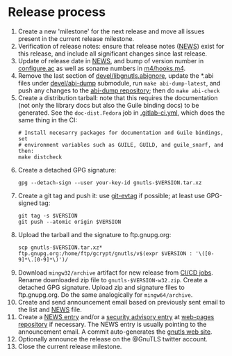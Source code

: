 # Release process

1. Create a new 'milestone' for the next release and move all issues
   present in the current release milestone.
1. Verification of release notes: ensure that release notes
   ([NEWS](NEWS)) exist for this release, and include all significant
   changes since last release.
1. Update of release date in [NEWS](NEWS), and bump of version number
   in [configure.ac](configure.ac) as well as soname numbers in
   [m4/hooks.m4](m4/hooks.m4).
1. Remove the last section of
   [devel/libgnutls.abignore](devel/libgnutls.abignore), update the
   *.abi files under [devel/abi-dump](devel/abi-dump) submodule, run
   `make abi-dump-latest`, and push any changes to the [abi-dump
   repository]; then do `make abi-check`
1. Create a distribution tarball: note that this requires
   the documentation (not only the library docs but also the Guile binding
   docs) to be generated. See the `doc-dist.Fedora` job in
   [.gitlab-ci.yml](.gitlab-ci.yml), which does the same thing in the CI:
   ```console
   # Install necesarry packages for documentation and Guile bindings, set
   # environment variables such as GUILE, GUILD, and guile_snarf, and then:
   make distcheck
   ```
1. Create a detached GPG signature:
   ```console
   gpg --detach-sign --user your-key-id gnutls-$VERSION.tar.xz
   ```
1. Create a git tag and push it: use [git-evtag] if possible; at least use
   GPG-signed tag:
   ```console
   git tag -s $VERSION
   git push --atomic origin $VERSION
   ```
1. Upload the tarball and the signature to ftp.gnupg.org:
   ```console
   scp gnutls-$VERSION.tar.xz* ftp.gnupg.org:/home/ftp/gcrypt/gnutls/v$(expr $VERSION : '\([0-9]*\.[0-9]*\)')/
   ```
1. Download `mingw32/archive` artifact for new release from [CI/CD jobs].
   Rename downloaded zip file to `gnutls-$VERSION-w32.zip`.
   Create a detached GPG signature.
   Upload zip and signature files to ftp.gnupg.org.
   Do the same analogically for `mingw64/archive`.
1. Create and send announcement email based on previously sent email
   to the list and [NEWS](NEWS) file.
1. Create a [NEWS entry] and/or a [security advisory entry] at
   [web-pages repository] if necessary. The NEWS entry is usually
   pointing to the announcement email. A commit auto-generates the
   [gnutls web site].
1. Optionally announce the release on the @GnuTLS twitter account.
1. Close the current release milestone.

[abi-dump repository]: https://gitlab.com/gnutls/abi-dump
[NEWS entry]: https://gitlab.com/gnutls/web-pages/-/tree/master/news-entries
[security advisory entry]: https://gitlab.com/gnutls/web-pages/-/tree/master/security-entries
[web-pages repository]: https://gitlab.com/gnutls/web-pages/
[gnutls web site]: https://gnutls.gitlab.io/web-pages/
[git-evtag]: https://github.com/cgwalters/git-evtag
[CI/CD jobs]: https://gitlab.com/gnutls/gnutls/-/jobs

